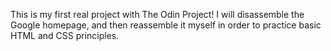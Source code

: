 This is my first real project with The Odin Project! I will disassemble the Google homepage, and then reassemble it myself in order to practice basic HTML and CSS principles.